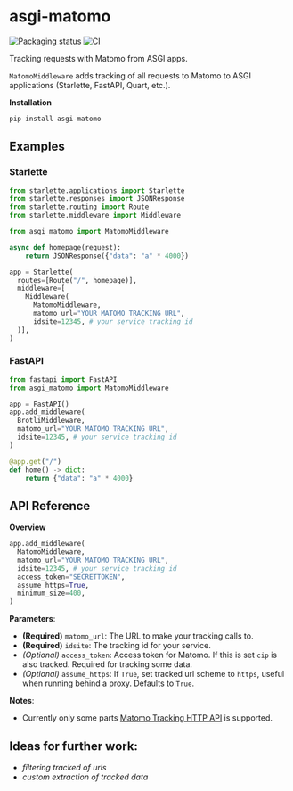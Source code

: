 # asgi-matomo
[![Packaging status](https://img.shields.io/pypi/v/asgi-matomo?color=%2334D058&label=pypi%20package)](https://pypi.org/project/asgi-matomo)
[![CI](https://github.com/spraakbanken/asgi-matomo/workflows/CI/badge.svg)](https://github.com/spraakbanken/asgi-matomo/actions?query=workflow%3ACI)

Tracking requests with Matomo from ASGI apps.

`MatomoMiddleware` adds tracking of all requests to Matomo to ASGI applications (Starlette, FastAPI, Quart, etc.).

**Installation**

```bash
pip install asgi-matomo
```

## Examples

### Starlette

```python
from starlette.applications import Starlette
from starlette.responses import JSONResponse
from starlette.routing import Route
from starlette.middleware import Middleware

from asgi_matomo import MatomoMiddleware

async def homepage(request):
    return JSONResponse({"data": "a" * 4000})

app = Starlette(
  routes=[Route("/", homepage)],
  middleware=[
    Middleware(
      MatomoMiddleware,
      matomo_url="YOUR MATOMO TRACKING URL",
      idsite=12345, # your service tracking id
  )],
)
```

### FastAPI

```python
from fastapi import FastAPI
from asgi_matomo import MatomoMiddleware

app = FastAPI()
app.add_middleware(
  BrotliMiddleware,
  matomo_url="YOUR MATOMO TRACKING URL",
  idsite=12345, # your service tracking id
)

@app.get("/")
def home() -> dict:
    return {"data": "a" * 4000}
```

## API Reference

**Overview**

```python
app.add_middleware(
  MatomoMiddleware,
  matomo_url="YOUR MATOMO TRACKING URL",
  idsite=12345, # your service tracking id
  access_token="SECRETTOKEN",
  assume_https=True,
  minimum_size=400,
)
```

**Parameters**:

- **(Required)** `matomo_url`: The URL to make your tracking calls to.
- **(Required)** `idsite`: The tracking id for your service.
- _(Optional)_ `access_token`: Access token for Matomo. If this is set `cip` is also tracked. Required for tracking some data.
- _(Optional)_ `assume_https`: If `True`, set tracked url scheme to `https`, useful when running behind a proxy. Defaults to `True`.


**Notes**:

- Currently only some parts [Matomo Tracking HTTP API](https://developer.matomo.org/api-reference/tracking-api) is supported.

## Ideas for further work:
- _filtering tracked of urls_
- _custom extraction of tracked data_


